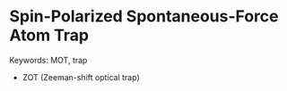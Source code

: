 # Spin-Polarized Spontaneous-Force Atom Trap

Keywords: MOT, trap

- ZOT (Zeeman-shift optical trap)